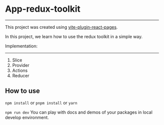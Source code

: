 # App-redux-toolkit
***
This project was created using [vite-plugin-react-pages](https://github.com/vitejs/vite-plugin-react-pages).

In this project, we learn how to use the redux toolkit in a simple way.

Implementation:
***
1. Slice
2. Provider
3. Actions
4. Reducer

## How to use

`npm install` or `pnpm install` or `yarn`

`npm run dev` You can play with docs and demos of your packages in local develop environment.
